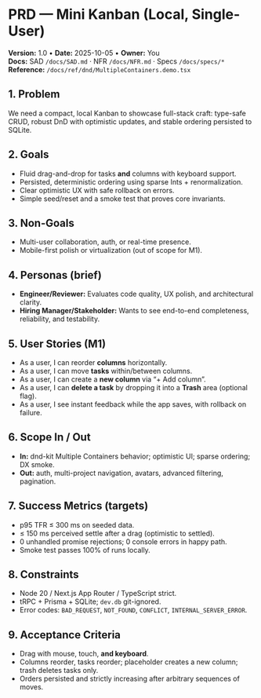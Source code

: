 # PRD — Mini Kanban (Local, Single-User)

**Version:** 1.0 • **Date:** 2025-10-05 • **Owner:** You  
**Docs:** SAD `/docs/SAD.md` · NFR `/docs/NFR.md` · Specs `/docs/specs/*`  
**Reference:** `/docs/ref/dnd/MultipleContainers.demo.tsx`

## 1. Problem
We need a compact, local Kanban to showcase full-stack craft: type-safe CRUD, robust DnD with optimistic updates, and stable ordering persisted to SQLite.

## 2. Goals
- Fluid drag-and-drop for tasks **and** columns with keyboard support.
- Persisted, deterministic ordering using sparse Ints + renormalization.
- Clear optimistic UX with safe rollback on errors.
- Simple seed/reset and a smoke test that proves core invariants.

## 3. Non-Goals
- Multi-user collaboration, auth, or real-time presence.  
- Mobile-first polish or virtualization (out of scope for M1).

## 4. Personas (brief)
- **Engineer/Reviewer:** Evaluates code quality, UX polish, and architectural clarity.  
- **Hiring Manager/Stakeholder:** Wants to see end-to-end completeness, reliability, and testability.

## 5. User Stories (M1)
- As a user, I can reorder **columns** horizontally.  
- As a user, I can move **tasks** within/between columns.  
- As a user, I can create a **new column** via “+ Add column”.  
- As a user, I can **delete a task** by dropping it into a **Trash** area (optional flag).  
- As a user, I see instant feedback while the app saves, with rollback on failure.

## 6. Scope In / Out
- **In:** dnd-kit Multiple Containers behavior; optimistic UI; sparse ordering; DX smoke.  
- **Out:** auth, multi-project navigation, avatars, advanced filtering, pagination.

## 7. Success Metrics (targets)
- p95 TFR ≤ 300 ms on seeded data.  
- ≤ 150 ms perceived settle after a drag (optimistic to settled).  
- 0 unhandled promise rejections; 0 console errors in happy path.  
- Smoke test passes 100% of runs locally.

## 8. Constraints
- Node 20 / Next.js App Router / TypeScript strict.  
- tRPC + Prisma + SQLite; `dev.db` git-ignored.  
- Error codes: `BAD_REQUEST`, `NOT_FOUND`, `CONFLICT`, `INTERNAL_SERVER_ERROR`.

## 9. Acceptance Criteria
- Drag with mouse, touch, **and keyboard**.  
- Columns reorder, tasks reorder; placeholder creates a new column; trash deletes tasks only.  
- Orders persisted and strictly increasing after arbitrary sequences of moves.
